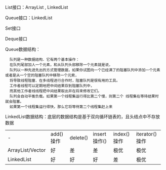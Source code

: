 List接口：ArrayList , LinkedList
    
Queue接口：LinkedList

Set接口

Deque接口

Queue数据结构：

```
  队列是一种数据结构．它有两个基本操作：
  在队列尾部加人一个元素，和从队列头部移除一个元素就是说，
  队列以一种先进先出的方式管理数据，如果你试图向一个已经满了的阻塞队列中添加一个元素或者是从一个空的阻塞队列中移除一个元索，
  将导致线程阻塞．在多线程进行合作时，阻塞队列是很有用的工具。
  工作者线程可以定期地把中间结果存到阻塞队列中，
  而其他工作者线线程把中间结果取出并在将来修改它们。
  队列会自动平衡负载。如果第一个线程集运行得比第二个慢，则第二个 线程集在等待结果时就会阻塞。
  如果第一个线程集运行得快，那么它将等待第二个线程集赶上来
```

LinkedList数据结构：底层的数据结构是基于双向循环链表的，且头结点中不存放数据

<table style="margin-top:10px">
  <tr>
    <td> - </td>
    <td> add()操作 </td>
    <td> delete() </td>
    <td> insert操作() </td>
    <td> index()操作 </td>
    <td> iterator()操作 </td>
  </tr>
  <tr>
    <td> ArrayList/Vector </td>
    <td> 好 </td>
    <td> 差 </td>
    <td> 差 </td>
    <td> 极优 </td>
    <td> 极优 </td>
  </tr>
  <tr>
    <td> LinkedList </td>
    <td> 好 </td>
    <td> 好 </td>
    <td> 好 </td>
    <td> 差 </td>
    <td> 极优 </td>
  </tr>
</table>
